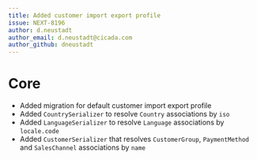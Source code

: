 ```yaml
---
title: Added customer import export profile
issue: NEXT-8196
author: d.neustadt
author_email: d.neustadt@cicada.com 
author_github: dneustadt
---
```

# Core
* Added migration for default customer import export profile
* Added `CountrySerializer` to resolve `Country` associations by `iso`
* Added `LanguageSerializer` to resolve `Language` associations by `locale.code`
* Added `CustomerSerializer` that resolves `CustomerGroup`, `PaymentMethod` and `SalesChannel` associations by `name`
